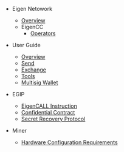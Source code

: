 - Eigen Netowork
  - [Overview](/README.md)
  - EigenCC
    - [Operators](/docs/operators.md)

- User Guide
  - [Overview](/docs/Usage/Overview.md)
  - [Send](/docs/Usage/Send.md)
  - [Exchange](/docs/Usage/Exchange.md)
  - [Tools](/docs/Usage/Tools.md)
  - [Multisig Wallet](/docs/Usage/MultisigWallet.md)


- EGIP
  - [EigenCALL Instruction](/docs/egip/00001.md)
  - [Confidential Contract](/docs/egip/00002.md)
  - [Secret Recovery Protocol](/docs/egip/00003.md)

- Miner
  - [Hardware Configuration Requirements](/docs/miner.md)

